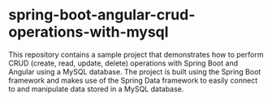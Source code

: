 # spring-boot-angular-crud-operations-with-mysql
This repository contains a sample project that demonstrates how to perform CRUD (create, read, update, delete) operations with Spring Boot and Angular using a MySQL database. The project is built using the Spring Boot framework and makes use of the Spring Data framework to easily connect to and manipulate data stored in a MySQL database. 
